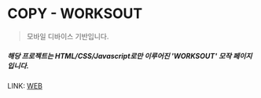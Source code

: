 # COPY - WORKSOUT
> 모바일 디바이스 기반입니다.   
##### 해당 프로젝트는 HTML/CSS/Javascript로만 이루어진 'WORKSOUT' 모작 페이지 입니다.    
LINK: [WEB](https://gclogs.github.io/blubber_lip-Shop "블러버 립")